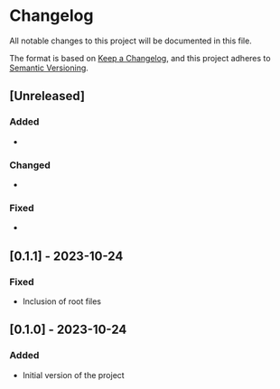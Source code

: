 # Changelog

All notable changes to this project will be documented in this file.

The format is based on [Keep a Changelog](https://keepachangelog.com/en/1.0.0/),
and this project adheres to [Semantic Versioning](https://semver.org/spec/v2.0.0.html).

## [Unreleased]

### Added

*

### Changed

*

### Fixed

*

## [0.1.1] - 2023-10-24

### Fixed

* Inclusion of root files

## [0.1.0] - 2023-10-24

### Added

* Initial version of the project
